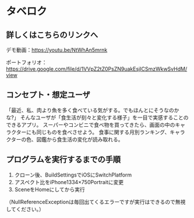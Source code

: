 # タベロク
## 詳しくはこちらのリンクへ
デモ動画：https://youtu.be/NtWhAn5mrnk

ポートフォリオ：https://drive.google.com/file/d/1VVpZ2tZ0PsZN9uakEsjICSmzWkwSvHdM/view

## コンセプト・想定ユーザ
「最近、私、肉より魚を多く食べている気がする。でもほんとにそうなのかな?」
そんなユーザが「食生活が刻々と変化する様子」を一目で実感することのできるアプリ。
スーパーやコンビニで食べ物を買ってきたら、画面の中のキャラクターにも同じものを食べさせよう。
食事に関する月別ランキング、キャラクターの色、図鑑から食生活の変化が読み取れる。

## プログラムを実行するまでの手順
1. クローン後、BuildSettingsでiOSにSwitchPlatform
2. アスペクト比をiPhone1334×750Portraitに変更
3. SceneをHomeにしてから実行

（NullReferenceExceptionは毎回出てくるエラーですが実行はできるので無視してください。）
